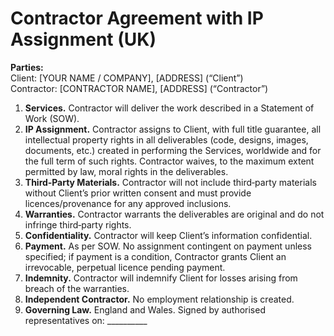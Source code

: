 # Contractor Agreement with IP Assignment (UK)

**Parties:**  
Client: [YOUR NAME / COMPANY], [ADDRESS] (“Client”)  
Contractor: [CONTRACTOR NAME], [ADDRESS] (“Contractor”)

1. **Services.** Contractor will deliver the work described in a Statement of Work (SOW).  
2. **IP Assignment.** Contractor assigns to Client, with full title guarantee, all intellectual property rights in all deliverables (code, designs, images, documents, etc.) created in performing the Services, worldwide and for the full term of such rights. Contractor waives, to the maximum extent permitted by law, moral rights in the deliverables.  
3. **Third‑Party Materials.** Contractor will not include third‑party materials without Client’s prior written consent and must provide licences/provenance for any approved inclusions.  
4. **Warranties.** Contractor warrants the deliverables are original and do not infringe third‑party rights.  
5. **Confidentiality.** Contractor will keep Client’s information confidential.  
6. **Payment.** As per SOW. No assignment contingent on payment unless specified; if payment is a condition, Contractor grants Client an irrevocable, perpetual licence pending payment.  
7. **Indemnity.** Contractor will indemnify Client for losses arising from breach of the warranties.  
8. **Independent Contractor.** No employment relationship is created.  
9. **Governing Law.** England and Wales.
Signed by authorised representatives on: __________
